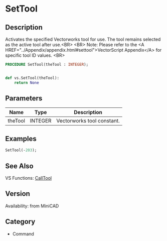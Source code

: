 # SetTool

## Description
Activates the specified Vectorworks tool for use. The tool remains selected as the active tool after use.&lt;BR&gt;
&lt;BR&gt;
Note: Please refer to the &lt;A HREF=&quot;../Appendix/appendix.html#settool&quot;&gt;VectorScript Appendix&lt;/A&gt; for specific tool ID values.
&lt;BR&gt;


```pascal
PROCEDURE SetTool(theTool : INTEGER);
```

```python

def vs.SetTool(theTool):
    return None
```

## Parameters
|Name|Type|Description|
|---|---|---|
|theTool|INTEGER|Vectorworks tool constant.|

## Examples
```pascal
SetTool(-203);


```

## See Also
VS Functions:
[CallTool](CallTool.md)

## Version
Availability: from MiniCAD
## Category
* Command

